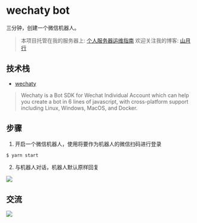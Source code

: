# wechaty bot

三分钟，创建一个微信机器人。

> 本项目托管在我的服务器上: [个人服务器运维指南](https://shanyue.tech/op/)
> 欢迎关注我的博客: [山月行](https://github.com/shfshanyue/blog)

## 技术栈

+ [wechaty](https://github.com/wechaty/wechaty)

> Wechaty is a Bot SDK for Wechat Individual Account which can help you create a bot in 6 lines of javascript, with cross-platform support including Linux, Windows, MacOS, and Docker.

## 步骤

1. 开启一个微信机器人，使用将要作为机器人的微信扫码进行登录

``` bash
$ yarn start
```

2. 与机器人对话，机器人默认原样回复

![](https://static.shanyue.tech/images/23-03-22/clipboard-0923.93bec5.webp)

## 交流

![](https://static.shanyue.tech/images/23-03-22/clipboard-5137.800093.webp)

